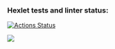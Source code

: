 ### Hexlet tests and linter status:
[![Actions Status](https://github.com/OlesiaVovk/frontend-project-lvl1/workflows/hexlet-check/badge.svg)](https://github.com/OlesiaVovk/frontend-project-lvl1/actions)

<a href="https://codeclimate.com/github/codeclimate/codeclimate/maintainability"><img src="https://api.codeclimate.com/v1/badges/a99a88d28ad37a79dbf6/maintainability" /></a>
